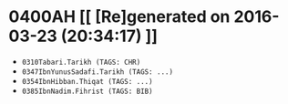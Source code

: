 # 0400AH [[ [Re]generated on 2016-03-23 (20:34:17) ]]

* `0310Tabari.Tarikh (TAGS: CHR)`
* `0347IbnYunusSadafi.Tarikh (TAGS: ...)`
* `0354IbnHibban.Thiqat (TAGS: ...)`
* `0385IbnNadim.Fihrist (TAGS: BIB)`
